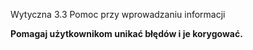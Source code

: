 Wytyczna 3.3 Pomoc przy wprowadzaniu informacji

**Pomagaj użytkownikom unikać błędów i je korygować.**
